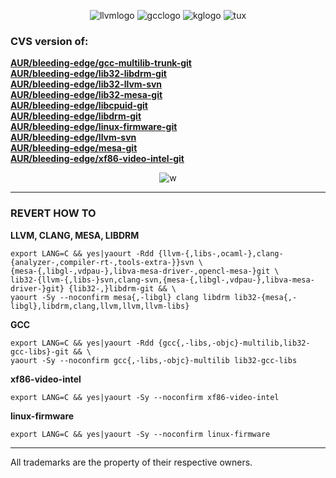 
<p align="center">
  <img src="http://llvm.org/img/LLVM-Logo-Derivative-1.png" alt="llvmlogo"/> <img src="https://upload.wikimedia.org/wikipedia/commons/5/5e/GNU_Compiler_Collection_logo.png" alt="gcclogo"/> <img src="http://i.imgur.com/EHhmbsZ.jpg" alt="kglogo"/> <img src="http://members.shaw.ca/golinux/0.0/logomed.128.png" alt="tux"/>
</p>

### CVS version of:

[**AUR/bleeding-edge/gcc-multilib-trunk-git**](https://github.com/FadeMind/archpkgbuilds/tree/master/AUR/bleeding-edge/gcc-multilib-trunk-git) <br/>
[**AUR/bleeding-edge/lib32-libdrm-git**](https://github.com/FadeMind/archpkgbuilds/tree/master/AUR/bleeding-edge/lib32-libdrm-git) <br/>
[**AUR/bleeding-edge/lib32-llvm-svn**](https://github.com/FadeMind/archpkgbuilds/tree/master/AUR/bleeding-edge/lib32-llvm-svn) <br/>
[**AUR/bleeding-edge/lib32-mesa-git**](https://github.com/FadeMind/archpkgbuilds/tree/master/AUR/bleeding-edge/lib32-mesa-git) <br/>
[**AUR/bleeding-edge/libcpuid-git**](https://github.com/FadeMind/archpkgbuilds/tree/master/AUR/bleeding-edge/libcpuid-git) <br/>
[**AUR/bleeding-edge/libdrm-git**](https://github.com/FadeMind/archpkgbuilds/tree/master/AUR/bleeding-edge/libdrm-git) <br/>
[**AUR/bleeding-edge/linux-firmware-git**](https://github.com/FadeMind/archpkgbuilds/tree/master/AUR/bleeding-edge/linux-firmware-git) <br/>
[**AUR/bleeding-edge/llvm-svn**](https://github.com/FadeMind/archpkgbuilds/tree/master/AUR/bleeding-edge/llvm-svn) <br/>
[**AUR/bleeding-edge/mesa-git**](https://github.com/FadeMind/archpkgbuilds/tree/master/AUR/bleeding-edge/mesa-git) <br/>
[**AUR/bleeding-edge/xf86-video-intel-git**](https://github.com/FadeMind/archpkgbuilds/tree/master/AUR/bleeding-edge/xf86-video-intel-git) <br/>

<p align="center"><img src="http://i.imgur.com/SN9esDt.png" alt="w"/></p>
<hr/>

### REVERT HOW TO ###

**LLVM, CLANG, MESA, LIBDRM**

    export LANG=C && yes|yaourt -Rdd {llvm-{,libs-,ocaml-},clang-{analyzer-,compiler-rt-,tools-extra-}}svn \
    {mesa-{,libgl-,vdpau-},libva-mesa-driver-,opencl-mesa-}git \
    lib32-{llvm-{,libs-}svn,clang-svn,{mesa-{,libgl-,vdpau-},libva-mesa-driver-}git} {lib32-,}libdrm-git && \
    yaourt -Sy --noconfirm mesa{,-libgl} clang libdrm lib32-{mesa{,-libgl},libdrm,clang,llvm,llvm,llvm-libs}

**GCC**

    export LANG=C && yes|yaourt -Rdd {gcc{,-libs,-objc}-multilib,lib32-gcc-libs}-git && \
    yaourt -Sy --noconfirm gcc{,-libs,-objc}-multilib lib32-gcc-libs

**xf86-video-intel**

    export LANG=C && yes|yaourt -Sy --noconfirm xf86-video-intel
    
**linux-firmware**

    export LANG=C && yes|yaourt -Sy --noconfirm linux-firmware 

<hr/>

All trademarks are the property of their respective owners.
